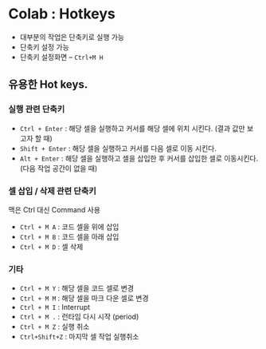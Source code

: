 # Colab : Hotkeys

- 대부분의 작업은 단축키로 실행 가능
- 단축키 설정 가능
- 단축키 설정화면 – `Ctrl+M H`

## 유용한 Hot keys.

### 실행 관련 단축키

- `Ctrl + Enter` : 해당 셀을 실행하고 커서를 해당 셀에 위치 시킨다. (결과 값만 보고자 할 때)
- `Shift + Enter` : 해당 셀을 실행하고 커서를 다음 셀로 이동 시킨다.
- `Alt + Enter` : 해당 셀을 실행하고 셀을 삽입한 후 커서를 삽입한 셀로 이동시킨다. (다음 작업 공간이 없을 때)

### 셀 삽입 / 삭제 관련 단축키

맥은 Ctrl 대신 Command 사용

- `Ctrl + M A` : 코드 셀을 위에 삽입
- `Ctrl + M B` : 코드 셀을 아래 삽입
- `Ctrl + M D` : 셀 삭제

### 기타

- `Ctrl + M Y` : 해당 셀을 코드 셀로 변경
- `Ctrl + M M` : 해당 셀을 마크 다운 셀로 변경
- `Ctrl + M I` : Interrupt
- `Ctrl + M .` : 런타임 다시 시작 (period)
- `Ctrl + M Z` : 실행 취소
- `Ctrl+Shift+Z` : 마지막 셀 작업 실행취소